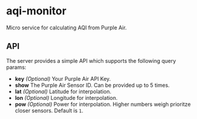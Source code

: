 # aqi-monitor

Micro service for calculating AQI from Purple Air.

## API

The server provides a simple API which supports the following query params:

- **key** _(Optional)_ Your Purple Air API Key.
- **show** The Purple Air Sensor ID. Can be provided up to 5 times.
- **lat** _(Optional)_ Latitude for interpolation.
- **lon** _(Optional)_ Longitude for interpolation.
- **pow** _(Optional)_ Power for interpolation. Higher numbers weigh prioritze closer sensors. Default is `1`.
